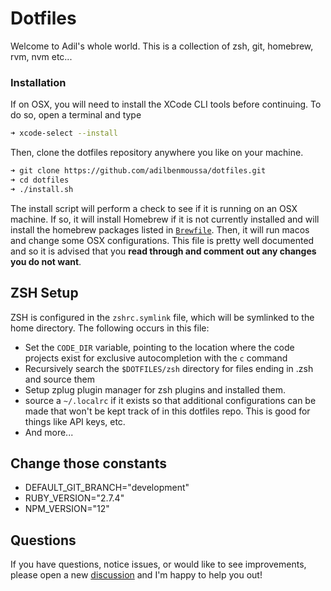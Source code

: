# Dotfiles

Welcome to Adil's whole world. This is a collection of zsh, git, homebrew, rvm, nvm etc...

### Installation

If on OSX, you will need to install the XCode CLI tools before continuing. To do so, open a terminal and type

```bash
➜ xcode-select --install
```

Then, clone the dotfiles repository anywhere you like on your machine.

```bash
➜ git clone https://github.com/adilbenmoussa/dotfiles.git
➜ cd dotfiles
➜ ./install.sh
```


The install script will perform a check to see if it is running on an OSX machine. If so, it will install Homebrew if it is not currently installed and will install the homebrew packages listed in [`Brewfile`](Brewfile). Then, it will run macos and change some OSX configurations. This file is pretty well documented and so it is advised that you __read through and comment out any changes you do not want__.

## ZSH Setup

ZSH is configured in the `zshrc.symlink` file, which will be symlinked to the home directory. The following occurs in this file:

* Set the `CODE_DIR` variable, pointing to the location where the code projects exist for exclusive autocompletion with the `c` command
* Recursively search the `$DOTFILES/zsh` directory for files ending in .zsh and source them
* Setup zplug plugin manager for zsh plugins and installed them.
* source a `~/.localrc` if it exists so that additional configurations can be made that won't be kept track of in this dotfiles repo. This is good for things like API keys, etc.
* And more...

## Change those constants 

* DEFAULT_GIT_BRANCH="development"
* RUBY_VERSION="2.7.4"
* NPM_VERSION="12"



## Questions

If you have questions, notice issues,  or would like to see improvements, please open a new [discussion](https://github.com/adilbenmoussa/discussions/new) and I'm happy to help you out!
